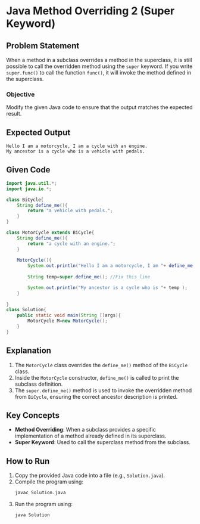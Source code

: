 # Java Method Overriding 2 (Super Keyword)

## Problem Statement
When a method in a subclass overrides a method in the superclass, it is still possible to call the overridden method using the `super` keyword. If you write `super.func()` to call the function `func()`, it will invoke the method defined in the superclass.

### Objective
Modify the given Java code to ensure that the output matches the expected result.

## Expected Output
```
Hello I am a motorcycle, I am a cycle with an engine.
My ancestor is a cycle who is a vehicle with pedals.
```

## Given Code
```java
import java.util.*;
import java.io.*;

class BiCycle{
	String define_me(){
		return "a vehicle with pedals.";
	}
}

class MotorCycle extends BiCycle{
	String define_me(){
		return "a cycle with an engine.";
	}
	
	MotorCycle(){
		System.out.println("Hello I am a motorcycle, I am "+ define_me());
        
		String temp=super.define_me(); //Fix this line

		System.out.println("My ancestor is a cycle who is "+ temp );
	}
	
}
class Solution{
	public static void main(String []args){
		MotorCycle M=new MotorCycle();
	}
}
```

## Explanation
1. The `MotorCycle` class overrides the `define_me()` method of the `BiCycle` class.
2. Inside the `MotorCycle` constructor, `define_me()` is called to print the subclass definition.
3. The `super.define_me()` method is used to invoke the overridden method from `BiCycle`, ensuring the correct ancestor description is printed.

## Key Concepts
- **Method Overriding**: When a subclass provides a specific implementation of a method already defined in its superclass.
- **Super Keyword**: Used to call the superclass method from the subclass.

## How to Run
1. Copy the provided Java code into a file (e.g., `Solution.java`).
2. Compile the program using:
   ```sh
   javac Solution.java
   ```
3. Run the program using:
   ```sh
   java Solution
   ```
